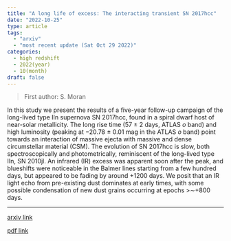 ```yaml
---
title: "A long life of excess: The interacting transient SN 2017hcc"
date: "2022-10-25"
type: article
tags:
  - "arxiv"
  - "most recent update (Sat Oct 29 2022)"
categories:
  - high redshift
  - 2022(year)
  - 10(month)
draft: false
---
```


> First author: S. Moran

 In this study we present the results of a five-year follow-up campaign of the
long-lived type IIn supernova SN 2017hcc, found in a spiral dwarf host of
near-solar metallicity. The long rise time (57 $\pm$ 2 days, ATLAS $o$ band)
and high luminosity (peaking at $-$20.78 $\pm$ 0.01 mag in the ATLAS $o$ band)
point towards an interaction of massive ejecta with massive and dense
circumstellar material (CSM). The evolution of SN 2017hcc is slow, both
spectroscopically and photometrically, reminiscent of the long-lived type IIn,
SN 2010jl. An infrared (IR) excess was apparent soon after the peak, and
blueshifts were noticeable in the Balmer lines starting from a few hundred
days, but appeared to be fading by around +1200 days. We posit that an IR light
echo from pre-existing dust dominates at early times, with some possible
condensation of new dust grains occurring at epochs >$\sim$+800 days.

---
[arxiv link](http://arxiv.org/abs/2210.14076v1)

[pdf link](http://arxiv.org/pdf/2210.14076v1)